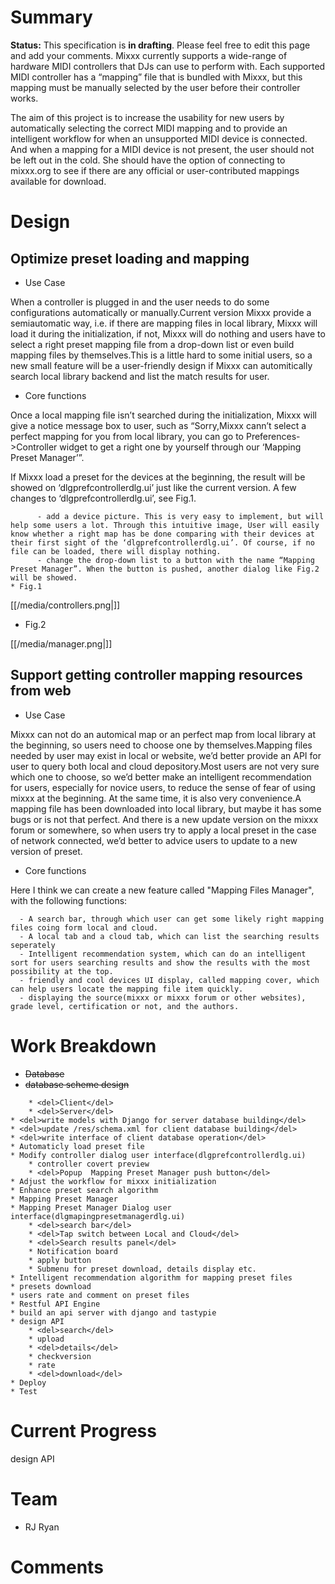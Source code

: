 # Summary

**Status:** This specification is **in drafting**. Please feel free to
edit this page and add your comments. Mixxx currently supports a
wide-range of hardware MIDI controllers that DJs can use to perform
with. Each supported MIDI controller has a “mapping” file that is
bundled with Mixxx, but this mapping must be manually selected by the
user before their controller works.

The aim of this project is to increase the usability for new users by
automatically selecting the correct MIDI mapping and to provide an
intelligent workflow for when an unsupported MIDI device is connected.
And when a mapping for a MIDI device is not present, the user should not
be left out in the cold. She should have the option of connecting to
mixxx.org to see if there are any official or user-contributed mappings
available for download.

# Design

## Optimize preset loading and mapping

  - Use Case

When a controller is plugged in and the user needs to do some
configurations automatically or manually.Current version Mixxx provide a
semiautomatic way, i.e. if there are mapping files in local library,
Mixxx will load it during the initialization, if not, Mixxx will do
nothing and users have to select a right preset mapping file from a
drop-down list or even build mapping files by themselves.This is a
little hard to some initial users, so a new small feature will be a
user-friendly design if Mixxx can automitically search local library
backend and list the match results for user.

  - Core functions 

Once a local mapping file isn’t searched during the initialization,
Mixxx will give a notice message box to user, such as “Sorry,Mixxx
cann’t select a perfect mapping for you from local library, you can go
to Preferences-\>Controller widget to get a right one by yourself
through our ‘Mapping Preset Manager’”.

If Mixxx load a preset for the devices at the beginning, the result will
be showed on ‘dlgprefcontrollerdlg.ui’ just like the current version. A
few changes to ‘dlgprefcontrollerdlg.ui’, see Fig.1.

``` 
      - add a device picture. This is very easy to implement, but will help some users a lot. Through this intuitive image, User will easily know whether a right map has be done comparing with their devices at their first sight of the ‘dlgprefcontrollerdlg.ui’. Of course, if no file can be loaded, there will display nothing.
      - change the drop-down list to a button with the name “Mapping Preset Manager”. When the button is pushed, another dialog like Fig.2 will be showed. 
* Fig.1
```

[[/media/controllers.png|]]

  - Fig.2

[[/media/manager.png|]]

## Support getting controller mapping resources from web

  - Use Case

Mixxx can not do an automical map or an perfect map from local library
at the beginning, so users need to choose one by themselves.Mapping
files needed by user may exist in local or website, we’d better provide
an API for user to query both local and cloud depository.Most users are
not very sure which one to choose, so we’d better make an intelligent
recommendation for users, especially for novice users, to reduce the
sense of fear of using mixxx at the beginning. At the same time, it is
also very convenience.A mapping file has been downloaded into local
library, but maybe it has some bugs or is not that perfect. And there is
a new update version on the mixxx forum or somewhere, so when users try
to apply a local preset in the case of network connected, we’d better to
advice users to update to a new version of preset.

  - Core functions

Here I think we can create a new feature called "Mapping Files Manager",
with the following functions:

``` 
  - A search bar, through which user can get some likely right mapping files coing form local and cloud.
  - A local tab and a cloud tab, which can list the searching results seperately
  - Intelligent recommendation system, which can do an intelligent sort for users searching results and show the results with the most possibility at the top.
  - friendly and cool devices UI display, called mapping cover, which can help users locate the mapping file item quickly. 
  - displaying the source(mixxx or mixxx forum or other websites), grade level, certification or not, and the authors.
```

# Work Breakdown

  - ~~Database~~
  - ~~database scheme design~~ 

<!-- end list -->

``` 
    * <del>Client</del>
    * <del>Server</del>
* <del>write models with Django for server database building</del>
* <del>update /res/schema.xml for client database building</del>
* <del>write interface of client database operation</del>
* Automaticly load preset file
* Modify controller dialog user interface(dlgprefcontrollerdlg.ui)
    * controller covert preview
    * <del>Popup  Mapping Preset Manager push button</del>
* Adjust the workflow for mixxx initialization
* Enhance preset search algorithm
* Mapping Preset Manager
* Mapping Preset Manager Dialog user interface(dlgmapingpresetmanagerdlg.ui)
    * <del>search bar</del> 
    * <del>Tap switch between Local and Cloud</del> 
    * <del>Search results panel</del>
    * Notification board 
    * apply button
    * Submenu for preset download, details display etc.
* Intelligent recommendation algorithm for mapping preset files
* presets download
* users rate and comment on preset files
* Restful API Engine
* build an api server with django and tastypie
* design API
    * <del>search</del>
    * upload
    * <del>details</del>
    * checkversion
    * rate
    * <del>download</del>
* Deploy
* Test
```

# Current Progress

design API

# Team

  - RJ Ryan

# Comments
